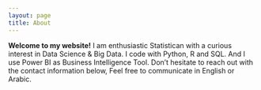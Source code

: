 ```yaml
---
layout: page
title: About
---
```


**Welcome to my website!** I am enthusiastic Statistican with a curious interest in Data Science & Big Data. I code with Python, R and SQL. And I use Power BI as Business Intelligence Tool. Don’t hesitate to reach out with the contact information below, Feel free to communicate in English or Arabic.
